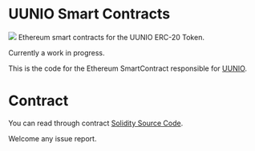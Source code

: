 # UUNIO Smart Contracts

<img src = "https://github.com/uunio/UUNIOSmartContract/blob/master/uunio.png">
Ethereum smart contracts for the UUNIO ERC-20 Token.

Currently a work in progress.

This is the code for the Ethereum SmartContract responsible for [UUNIO](https://uun.io).

# Contract
You can read through contract [Solidity Source Code](https://github.com/uunio/UUNIOSmartContract/blob/master/UUNIOToken.sol).

Welcome any issue report.
 
 